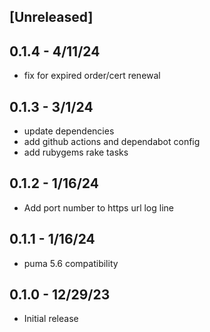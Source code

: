 ## [Unreleased]

## 0.1.4 - 4/11/24

- fix for expired order/cert renewal

## 0.1.3 - 3/1/24

- update dependencies
- add github actions and dependabot config
- add rubygems rake tasks

## 0.1.2 - 1/16/24

- Add port number to https url log line

## 0.1.1 - 1/16/24

- puma 5.6 compatibility

## 0.1.0 - 12/29/23

- Initial release
